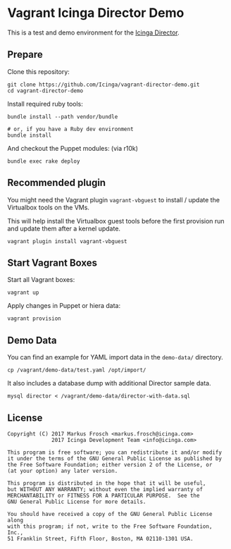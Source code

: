 Vagrant Icinga Director Demo
============================

This is a test and demo environment for the [Icinga Director](https://github.com/Icinga/icingaweb2-module-director).

## Prepare

Clone this repository:

    git clone https://github.com/Icinga/vagrant-director-demo.git
    cd vagrant-director-demo

Install required ruby tools:

    bundle install --path vendor/bundle

    # or, if you have a Ruby dev environment
    bundle install

And checkout the Puppet modules: (via r10k)

    bundle exec rake deploy

## Recommended plugin

You might need the Vagrant plugin `vagrant-vbguest` to install / update the Virtualbox tools on the VMs.

This will help install the Virtualbox guest tools before the first provision run and update them after a kernel update.

    vagrant plugin install vagrant-vbguest

## Start Vagrant Boxes

Start all Vagrant boxes:

    vagrant up

Apply changes in Puppet or hiera data:

    vagrant provision

## Demo Data

You can find an example for YAML import data in the `demo-data/` directory.

    cp /vagrant/demo-data/test.yaml /opt/import/

It also includes a database dump with additional Director sample data.

    mysql director < /vagrant/demo-data/director-with-data.sql

## License

    Copyright (C) 2017 Markus Frosch <markus.frosch@icinga.com>
                  2017 Icinga Development Team <info@icinga.com>

    This program is free software; you can redistribute it and/or modify
    it under the terms of the GNU General Public License as published by
    the Free Software Foundation; either version 2 of the License, or
    (at your option) any later version.

    This program is distributed in the hope that it will be useful,
    but WITHOUT ANY WARRANTY; without even the implied warranty of
    MERCHANTABILITY or FITNESS FOR A PARTICULAR PURPOSE.  See the
    GNU General Public License for more details.

    You should have received a copy of the GNU General Public License along
    with this program; if not, write to the Free Software Foundation, Inc.,
    51 Franklin Street, Fifth Floor, Boston, MA 02110-1301 USA.
